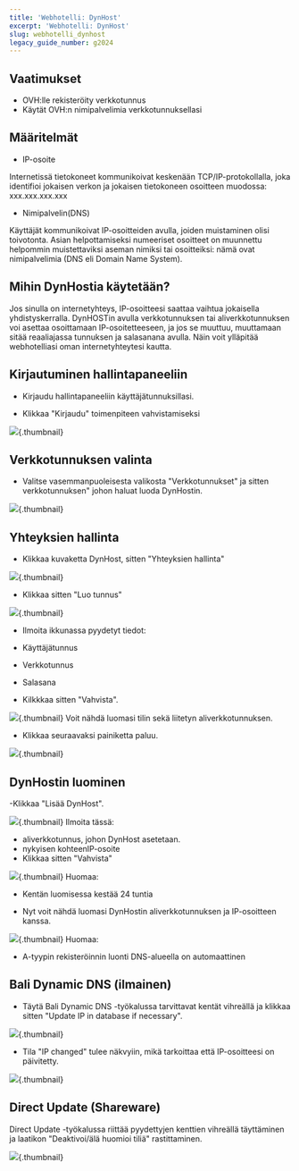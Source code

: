 ```yaml
---
title: 'Webhotelli: DynHost'
excerpt: 'Webhotelli: DynHost'
slug: webhotelli_dynhost
legacy_guide_number: g2024
---
```



## Vaatimukset

- OVH:lle rekisteröity verkkotunnus
- Käytät OVH:n nimipalvelimia verkkotunnuksellasi




## Määritelmät

- IP-osoite

Internetissä tietokoneet kommunikoivat keskenään TCP/IP-protokollalla, joka identifioi jokaisen verkon ja jokaisen tietokoneen osoitteen muodossa: xxx.xxx.xxx.xxx


- Nimipalvelin(DNS)

Käyttäjät kommunikoivat IP-osoitteiden avulla, joiden muistaminen olisi toivotonta. Asian helpottamiseksi numeeriset osoitteet on muunnettu helpommin muistettaviksi aseman nimiksi tai osoitteiksi: nämä ovat nimipalvelimia (DNS eli Domain Name System).


## Mihin DynHostia käytetään?
Jos sinulla on internetyhteys, IP-osoitteesi saattaa vaihtua jokaisella yhdistyskerralla.
DynHOSTin avulla verkkotunnuksen tai aliverkkotunnuksen voi asettaa osoittamaan IP-osoitetteeseen, ja jos se muuttuu, muuttamaan sitää reaaliajassa tunnuksen ja salasanana avulla. 
Näin voit ylläpitää webhotelliasi oman internetyhteytesi kautta.


## Kirjautuminen hallintapaneeliin

- Kirjaudu hallintapaneeliin[](https://www.ovh.com/manager/web) käyttäjätunnuksillasi.

- Klikkaa "Kirjaudu" toimenpiteen vahvistamiseksi



![](images/img_3443.jpg){.thumbnail}


## Verkkotunnuksen valinta

- Valitse vasemmanpuoleisesta valikosta "Verkkotunnukset" ja sitten verkkotunnuksen" johon haluat luoda DynHostin.



![](images/img_3444.jpg){.thumbnail}


## Yhteyksien hallinta

- Klikkaa kuvaketta DynHost, sitten "Yhteyksien hallinta"



![](images/img_3458.jpg){.thumbnail}

- Klikkaa sitten "Luo tunnus"



![](images/img_3459.jpg){.thumbnail}

- Ilmoita ikkunassa pyydetyt tiedot:

- Käyttäjätunnus
- Verkkotunnus
- Salasana

- Kilkkkaa sitten "Vahvista".



![](images/img_3461.jpg){.thumbnail}
Voit nähdä luomasi tilin sekä liitetyn aliverkkotunnuksen.

- Klikkaa seuraavaksi painiketta paluu.



![](images/img_3463.jpg){.thumbnail}


## DynHostin luominen
-Klikkaa "Lisää DynHost".

![](images/img_3464.jpg){.thumbnail}
Ilmoita tässä:

- aliverkkotunnus, johon DynHost asetetaan.
- nykyisen kohteenIP-osoite
- Klikkaa sitten "Vahvista"



![](images/img_3465.jpg){.thumbnail}
Huomaa:

- Kentän luomisessa kestää 24 tuntia



- Nyt voit nähdä luomasi DynHostin aliverkkotunnuksen ja IP-osoitteen kanssa.



![](images/img_3470.jpg){.thumbnail}
Huomaa:

- A-tyypin rekisteröinnin luonti DNS-alueella on automaattinen




## Bali Dynamic DNS (ilmainen)

- Täytä Bali Dynamic DNS -työkalussa tarvittavat kentät vihreällä ja klikkaa sitten "Update IP in database if necessary".



![](images/img_3477.jpg){.thumbnail}

- Tila "IP changed" tulee näkvyiin, mikä tarkoittaa että IP-osoitteesi on päivitetty.



![](images/img_3478.jpg){.thumbnail}


## Direct Update (Shareware)
Direct Update -työkalussa riittää pyydettyjen kenttien vihreällä täyttäminen ja laatikon "Deaktivoi/älä huomioi tiliä" rastittaminen.

![](images/img_3480.jpg){.thumbnail}

